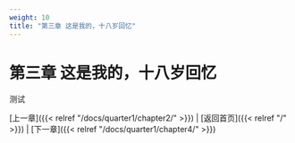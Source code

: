 ```yaml
---
weight: 10
title: "第三章 这是我的，十八岁回忆"
---
```


# 第三章 这是我的，十八岁回忆

测试

[上一章]({{< relref "/docs/quarter1/chapter2/" >}}) | [返回首页]({{< relref "/" >}}) | [下一章]({{< relref "/docs/quarter1/chapter4/" >}})